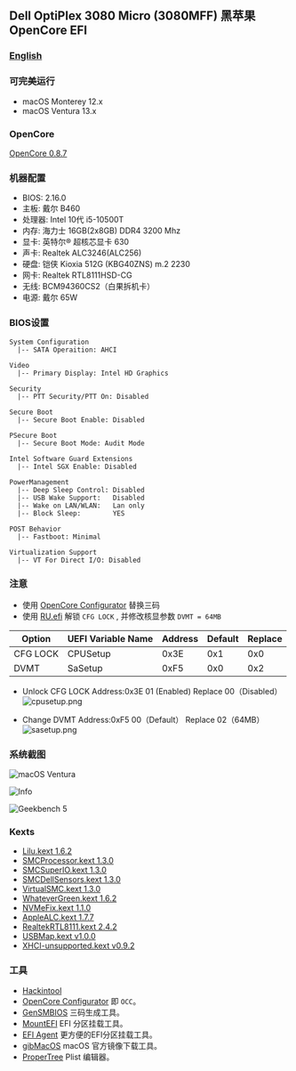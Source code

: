
## Dell OptiPlex 3080 Micro (3080MFF) 黑苹果 OpenCore EFI


### [English](README.md)



### 可完美运行

- macOS Monterey 12.x
- macOS Ventura 13.x



### OpenCore

[OpenCore 0.8.7](https://github.com/acidanthera/OpenCorePkg)



### 机器配置

- BIOS: 2.16.0
- 主板: 戴尔 B460
- 处理器: Intel 10代 i5-10500T
- 内存: 海力士 16GB(2x8GB) DDR4 3200 Mhz
- 显卡: 英特尔® 超核芯显卡 630
- 声卡: Realtek ALC3246(ALC256)
- 硬盘: 铠侠 Kioxia 512G (KBG40ZNS) m.2 2230
- 网卡: Realtek RTL8111HSD-CG
- 无线: BCM94360CS2（白果拆机卡）
- 电源: 戴尔 65W



### BIOS设置

```
System Configuration
  |-- SATA Operaition: AHCI

Video
  |-- Primary Display: Intel HD Graphics

Security
  |-- PTT Security/PTT On: Disabled

Secure Boot
  |-- Secure Boot Enable: Disabled

PSecure Boot
  |-- Secure Boot Mode: Audit Mode

Intel Software Guard Extensions
  |-- Intel SGX Enable: Disabled

PowerManagement
  |-- Deep Sleep Control: Disabled
  |-- USB Wake Support:   Disabled
  |-- Wake on LAN/WLAN:   Lan only
  |-- Block Sleep:        YES

POST Behavior
  |-- Fastboot: Minimal

Virtualization Support
  |-- VT For Direct I/O: Disabled
```



### 注意

- 使用 [OpenCore Configurator](https://mackie100projects.altervista.org/opencore-configurator/) 替换三码
- 使用 [RU.efi](RU.efi) 解锁 `CFG LOCK` , 并修改核显参数 `DVMT = 64MB`

Option   | UEFI Variable Name | Address | Default | Replace
---------|--------------------|---------|---------|---------
CFG LOCK | CPUSetup           | 0x3E    | 0x1     | 0x0
DVMT     | SaSetup            | 0xF5    | 0x0     | 0x2

- Unlock CFG LOCK Address:0x3E 01 (Enabled) Replace 00（Disabled）
![cpusetup.png](Screenshot/cpusetup.png)

- Change DVMT Address:0xF5 00（Default） Replace 02（64MB）
![sasetup.png](Screenshot/sasetup.png)



### 系统截图

![macOS Ventura](Screenshot/about.png)

![Info](Screenshot/info.png)

![Geekbench 5](Screenshot/geekbench5.png)



### Kexts

- [Lilu.kext 1.6.2](https://github.com/acidanthera/Lilu)
- [SMCProcessor.kext 1.3.0](https://github.com/acidanthera/VirtualSMC)
- [SMCSuperIO.kext 1.3.0](https://github.com/acidanthera/VirtualSMC)
- [SMCDellSensors.kext 1.3.0](https://github.com/acidanthera/VirtualSMC)
- [VirtualSMC.kext 1.3.0](https://github.com/acidanthera/VirtualSMC)
- [WhateverGreen.kext 1.6.2](https://github.com/acidanthera/WhateverGreen)
- [NVMeFix.kext 1.1.0](https://github.com/acidanthera/NVMeFix)
- [AppleALC.kext 1.7.7](https://github.com/acidanthera/AppleALC)
- [RealtekRTL8111.kext 2.4.2](https://github.com/Mieze/RTL8111_driver_for_OS_X)
- [USBMap.kext v1.0.0](https://github.com/corpnewt/USBMap)
- [XHCI-unsupported.kext v0.9.2](https://github.com/hackintosh-efi/XHCI-unsupported)



### 工具

- [Hackintool](https://github.com/headkaze/Hackintool) 
- [OpenCore Configurator](https://mackie100projects.altervista.org/opencore-configurator/) 即 `OCC`。
- [GenSMBIOS](https://github.com/corpnewt/GenSMBIOS) 三码生成工具。
- [MountEFI](https://github.com/corpnewt/MountEFI) EFI 分区挂载工具。
- [EFI Agent](https://github.com/headkaze/EFI-Agent) 更方便的EFI分区挂载工具。
- [gibMacOS](https://github.com/corpnewt/gibMacOS) macOS 官方镜像下载工具。
- [ProperTree](https://github.com/corpnewt/ProperTree) Plist 编辑器。
